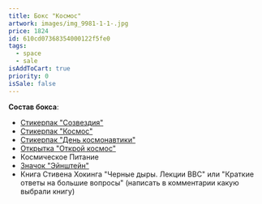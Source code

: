 ```yaml
---
title: Бокс "Космос"
artwork: images/img_9981-1-1-.jpg
price: 1824
id: 610cd07368354000122f5fe0
tags:
  - space
  - sale
isAddToCart: true
priority: 0
isSale: false
---
```


**Cостав бокса**:

- [Стикерпак "Созвездия"](https://www.zerokelvin.ru/products/stickers/constellation/)
- [Стикерпак "Космос"](https://www.zerokelvin.ru/products/stickers/space/)
- [Стикерпак "День космонавтики"](https://www.zerokelvin.ru/products/stickers/space-day/)
- [Открытка "Открой космос"](https://www.zerokelvin.ru/products/cards/open-space/)
- Космическое Питание
- [Значок "Эйнштейн"](https://www.zerokelvin.ru/products/pins/einstein/)
- Книга Стивена Хокинга "Черные дыры. Лекции BBC" или "Краткие ответы на большие вопросы" (написать в комментарии какую выбрали книгу)
